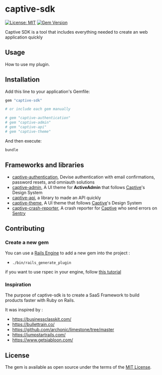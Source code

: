 # captive-sdk

[![License: MIT](https://img.shields.io/badge/License-MIT-yellow.svg)](https://opensource.org/licenses/MIT)
[![Gem Version](https://img.shields.io/gem/v/captive-sdk.svg)](https://rubygems.org/gems/captive-sdk)

Captive SDK is a tool that includes everything needed to create an web application quickly

## Usage

How to use my plugin.

## Installation

Add this line to your application's Gemfile:

```ruby
gem "captive-sdk"

# or include each gem manually

# gem "captive-authentication"
# gem "captive-admin"
# gem "captive-api"
# gem "captive-theme"
```

And then execute:

```bash
bundle
```

## Frameworks and libraries

- [captive-authentication](https://github.com/Captive-Studio/captive-sdk/blob/main/captive-authentication/README.md), Devise authentication with email confirmations, password resets, and omniauth solutions
- [captive-admin](https://github.com/Captive-Studio/captive-sdk/blob/main/captive-admin/README.md), A UI theme for **ActiveAdmin** that follows [Captive](https://captive.fr)'s Design System
- [captive-api](https://github.com/Captive-Studio/captive-sdk/blob/main/captive-api/README.md), a library to made an API quickly
- [captive-theme](https://github.com/Captive-Studio/captive-sdk/blob/main/captive-theme/README.md), A UI theme that follows [Captive](https://captive.fr)'s Design System
- [captive-crash-reporter](https://github.com/Captive-Studio/captive-sdk/blob/main/captive-crash-reporter/README.md), A crash reporter for [Captive](https://captive.fr) who send errors on [Sentry](https://sentry.io/)

## Contributing

### Create a new gem

You can use a [Rails Engine](https://guides.rubyonrails.org/engines.html) to add a new gem into the project :

- `./bin/rails_generate_plugin`

if you want to use rspec in your engine, follow [this tutorial](https://www.hocnest.com/blog/testing-an-engine-with-rspec/)

### Inspiration

The purpose of captive-sdk is to create a SaaS Framework to build products faster with Ruby on Rails.

It was inspired by :

- <https://businessclasskit.com/>
- <https://bullettrain.co/>
- <https://github.com/archonic/limestone/tree/master>
- <https://jumpstartrails.com/>
- <https://www.getsjabloon.com/>

## License

The gem is available as open source under the terms of the [MIT License](https://opensource.org/licenses/MIT).
